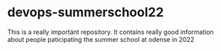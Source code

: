 # devops-summerschool22

This is a really importánt repository. It contains really good information about people paticipating the summer school at odense in 2022 
